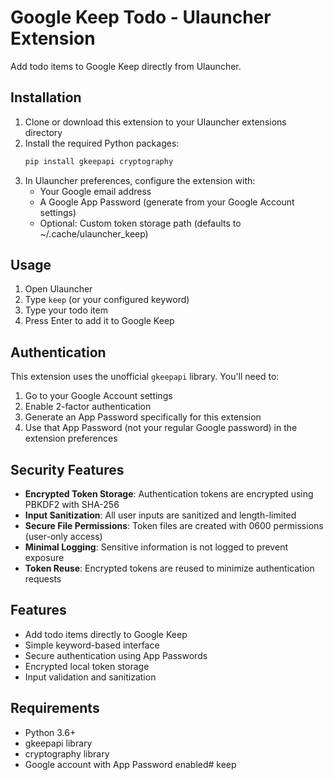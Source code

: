 # Google Keep Todo - Ulauncher Extension

Add todo items to Google Keep directly from Ulauncher.

## Installation

1. Clone or download this extension to your Ulauncher extensions directory
2. Install the required Python packages:
   ```bash
   pip install gkeepapi cryptography
   ```
3. In Ulauncher preferences, configure the extension with:
   - Your Google email address
   - A Google App Password (generate from your Google Account settings)
   - Optional: Custom token storage path (defaults to ~/.cache/ulauncher_keep)

## Usage

1. Open Ulauncher
2. Type `keep` (or your configured keyword)
3. Type your todo item
4. Press Enter to add it to Google Keep

## Authentication

This extension uses the unofficial `gkeepapi` library. You'll need to:

1. Go to your Google Account settings
2. Enable 2-factor authentication
3. Generate an App Password specifically for this extension
4. Use that App Password (not your regular Google password) in the extension preferences

## Security Features

- **Encrypted Token Storage**: Authentication tokens are encrypted using PBKDF2 with SHA-256
- **Input Sanitization**: All user inputs are sanitized and length-limited
- **Secure File Permissions**: Token files are created with 0600 permissions (user-only access)
- **Minimal Logging**: Sensitive information is not logged to prevent exposure
- **Token Reuse**: Encrypted tokens are reused to minimize authentication requests

## Features

- Add todo items directly to Google Keep
- Simple keyword-based interface
- Secure authentication using App Passwords
- Encrypted local token storage
- Input validation and sanitization

## Requirements

- Python 3.6+
- gkeepapi library
- cryptography library
- Google account with App Password enabled# keep
